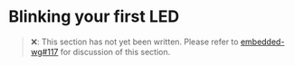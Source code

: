 # Blinking your first LED

> ❌: This section has not yet been written. Please refer to [embedded-wg#117](https://github.com/rust-lang-nursery/embedded-wg/issues/117) for discussion of this section.